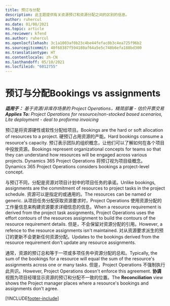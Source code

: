 ```yaml
---
title: 预订与分配
description: 此主题提供有关资源预订和资源分配之间的区别的信息。
author: ruhercul
ms.date: 01/08/2021
ms.topic: article
ms.reviewer: kfend
ms.author: ruhercul
ms.openlocfilehash: 3c1a1003af0b23c4be44fefac0b3c4ea725f96b2
ms.sourcegitcommit: 40f68387f594180af64a5e5c748b6efa188bd300
ms.translationtype: HT
ms.contentlocale: zh-CN
ms.lasthandoff: 05/10/2021
ms.locfileid: "6012755"
---
```

# <a name="bookings-vs-assignments"></a><span data-ttu-id="cab74-103">预订与分配</span><span class="sxs-lookup"><span data-stu-id="cab74-103">Bookings vs assignments</span></span>

<span data-ttu-id="cab74-104">_**适用于：** 基于资源/非库存场景的 Project Operations，精简部署 - 估价开票交易_</span><span class="sxs-lookup"><span data-stu-id="cab74-104">_**Applies To:** Project Operations for resource/non-stocked based scenarios, Lite deployment - deal to proforma invoicing_</span></span>

<span data-ttu-id="cab74-105">预订是将资源硬性或软性分配给项目。</span><span class="sxs-lookup"><span data-stu-id="cab74-105">Bookings are the hard or soft allocation of resources to a project.</span></span> <span data-ttu-id="cab74-106">硬预订占用资源的产能。</span><span class="sxs-lookup"><span data-stu-id="cab74-106">Hard bookings consume a resource's capacity.</span></span> <span data-ttu-id="cab74-107">预订表示团队的组织概念，让他们可以了解如何在各个项目中投放资源。</span><span class="sxs-lookup"><span data-stu-id="cab74-107">Bookings represent organizational concepts for teams so that they can understand how resources will be engaged across various projects.</span></span> <span data-ttu-id="cab74-108">Dynamics 365 Project Operations 将预订视为项目级概念。</span><span class="sxs-lookup"><span data-stu-id="cab74-108">Dynamics 365 Project Operations considers bookings a project-level concept.</span></span> 

<span data-ttu-id="cab74-109">与预订不同，分配是资源对项目计划中的项目任务的承诺。</span><span class="sxs-lookup"><span data-stu-id="cab74-109">Unlike bookings, assignments are the commitment of resources to project tasks in the project schedule.</span></span> <span data-ttu-id="cab74-110">资源可以是指定的或通用的。</span><span class="sxs-lookup"><span data-stu-id="cab74-110">The resources can be named or generic.</span></span>  <span data-ttu-id="cab74-111">从项目任务分配获取资源要求时，Project Operations 使用资源分配的工作量信息来构建资源要求详细信息的信息。</span><span class="sxs-lookup"><span data-stu-id="cab74-111">When a resource requirement is derived from the project task assignments, Project Operations uses the effort contours of the resources assignment to build the contours of the resource requirement details.</span></span> <span data-ttu-id="cab74-112">但是，不会保留对资源分配的引用。</span><span class="sxs-lookup"><span data-stu-id="cab74-112">However, a refence to the resource assignments isn't maintained.</span></span> <span data-ttu-id="cab74-113">对从资源要求派生的预订的更新不会更新任何资源分配。</span><span class="sxs-lookup"><span data-stu-id="cab74-113">Updates to the bookings derived from the resource requirement don't update any resource assignments.</span></span>

<span data-ttu-id="cab74-114">通常，资源的预订总和等于一项或多项任务中资源分配的总和。</span><span class="sxs-lookup"><span data-stu-id="cab74-114">Typically, the sum of the bookings for a resource will equal the sum of the resource's assignments across one or many tasks.</span></span> <span data-ttu-id="cab74-115">但是，Project Operations 不强制执行此共识。</span><span class="sxs-lookup"><span data-stu-id="cab74-115">However, Project Operations doesn't enforce this agreement.</span></span> <span data-ttu-id="cab74-116">**协调** 视图为项目经理显示资源的预订和分配不一致的位置。</span><span class="sxs-lookup"><span data-stu-id="cab74-116">The **Reconciliation** view shows the Project manager places where a resource's bookings and assignments don't agree.</span></span>




[!INCLUDE[footer-include](../includes/footer-banner.md)]
